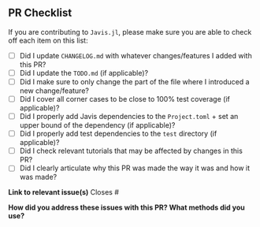 ## PR Checklist

If you are contributing to `Javis.jl`, please make sure you are able to check off each item on this list:

- [ ] Did I update `CHANGELOG.md` with whatever changes/features I added with this PR?
- [ ] Did I update the `TODO.md` (if applicable)?
- [ ] Did I make sure to only change the part of the file where I introduced a new change/feature?
- [ ] Did I cover all corner cases to be close to 100% test coverage (if applicable)?
- [ ] Did I properly add Javis dependencies to the `Project.toml` + set an upper bound of the dependency (if applicable)?
- [ ] Did I properly add test dependencies to the `test` directory (if applicable)?
- [ ] Did I check relevant tutorials that may be affected by changes in this PR?
- [ ] Did I clearly articulate why this PR was made the way it was and how it was made?

**Link to relevant issue(s)**
Closes #


**How did you address these issues with this PR? What methods did you use?**




